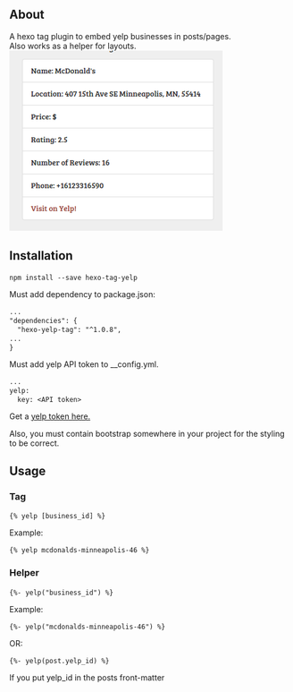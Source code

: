 ## About
A hexo tag plugin to embed yelp businesses in posts/pages.  
Also works as a helper for layouts.   
![Sample image](/sample.png)

## Installation
```
npm install --save hexo-tag-yelp
```
Must add dependency to package.json:
```
...
"dependencies": {
  "hexo-yelp-tag": "^1.0.8",
...
}
```
Must add yelp API token to __config.yml.
```
...
yelp:
  key: <API token>
```
Get a [yelp token here.](https://www.yelp.com/developers/documentation/v3/get_started) 

Also, you must contain bootstrap somewhere in your project for the styling to be correct.

## Usage
### Tag
```
{% yelp [business_id] %}
```
Example:
```
{% yelp mcdonalds-minneapolis-46 %}
```
### Helper
```
{%- yelp("business_id") %} 
```
Example:
```
{%- yelp("mcdonalds-minneapolis-46") %}
```
OR:
```
{%- yelp(post.yelp_id) %}
```
If you put yelp_id in the posts front-matter